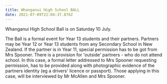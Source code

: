 ```yaml
---
title: Whanganui High School BALL
date: 2021-07-09T22:04:37.876Z
---
```

Whanganui High School Ball is on Saturday 10 July.  

The Ball is a formal event for Year 13 students and their partners. Partners may be Year 12 or Year 13 students from any Secondary School in New Zealand. If the partner is in Year 11, special permission has to be got from Mrs Spooner. There is a provision for 'outside' partners - who do not attend school. In this case, a formal letter addressed to Mrs Spooner requesting permission, has to be provided along with photographic evidence of the partners identity (eg a drivers' licence or passport). Those applying in this case, will be interviewed by Mr McAllen and Mrs Spooner.

